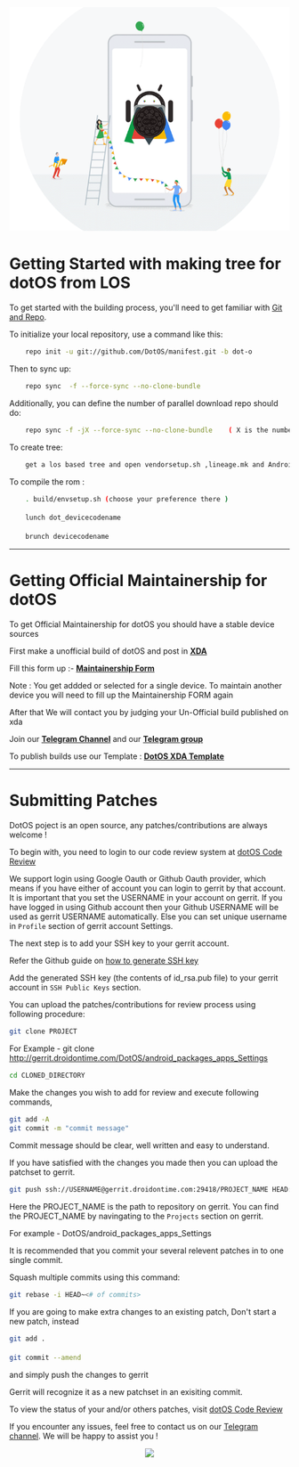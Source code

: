 <p align="center">
<img src="https://raw.githubusercontent.com/samgrande/XDA_Template/master/vendorart.png" > 

Getting Started with making tree for dotOS from LOS
==================================================
To get started with the building process, you'll need to get familiar with [Git and Repo](http://source.android.com/source/using-repo.html).

To initialize your local repository, use a command like this:

```bash
    repo init -u git://github.com/DotOS/manifest.git -b dot-o
```

Then to sync up:

```bash
    repo sync  -f --force-sync --no-clone-bundle
```

Additionally, you can define the number of parallel download repo should do:

```bash
	repo sync -f -jX --force-sync --no-clone-bundle    ( X is the number of parallel download repo should do choose depending on your cpu )
```

To create tree:

```bash
    get a los based tree and open vendorsetup.sh ,lineage.mk and AndroidProducts.mk (if there) and rename all "lineage" or "cm" with "dot"
```

To compile the rom :

```bash
	. build/envsetup.sh (choose your preference there )
	
	lunch dot_devicecodename
	
	brunch devicecodename
```
-----------------------------------------	
Getting Official Maintainership for dotOS
==========================================
To get Official Maintainership for dotOS you should have a stable device sources

First make a unofficial build of dotOS and post in [**XDA**](xda-developers.com) 

Fill this form up :- [**Maintainership Form**](https://docs.google.com/forms/d/e/1FAIpQLSdbeHxHxOedRxUM9tHBAv4kXiDFoJ99lUp0MxniFAo7eOrYbA/viewform) 

Note : You get addded or selected for a single device. To maintain another device you will need to fill up the Maintainership FORM again

After that We will contact you by judging your Un-Official build published on xda



Join our [**Telegram Channel**](https://t.me/dotOSchannel) and our  [**Telegram group**](https://t.me/dotos)

To publish builds use our Template : [**DotOS XDA Template**](https://github.com/DotOS/XDA_Template-changelogs)

----------------------------

Submitting Patches
==================
DotOS poject is an open source, any patches/contributions are always welcome !

To begin with, you need to login to our code review system at [dotOS Code Review](https://gerrit.droidontime.com)

We support login using Google Oauth or Github Oauth provider, which means if you have either of account you can login to gerrit by that account.
It is important that you set the USERNAME in your account on gerrit. If you have logged in using Github account then your Github USERNAME will be used as gerrit USERNAME automatically. Else you can set unique username in `Profile` section of gerrit account Settings.

The next step is to add your SSH key to your gerrit account.

Refer the Github guide on [how to generate SSH key](https://help.github.com/articles/generating-a-new-ssh-key-and-adding-it-to-the-ssh-agent/)

Add the generated SSH key (the contents of id_rsa.pub file) to your gerrit account in `SSH Public Keys` section.



You can upload the patches/contributions for review process using following procedure:

```bash
git clone PROJECT
```

For Example -  git clone http://gerrit.droidontime.com/DotOS/android_packages_apps_Settings

```bash
cd CLONED_DIRECTORY
```

Make the changes you wish to add for review and execute following commands,

```bash
git add -A
git commit -m "commit message"
```

Commit message should be clear, well written and easy to understand.

If you have satisfied with the changes you made then you can upload the patchset to gerrit.

```bash
git push ssh://USERNAME@gerrit.droidontime.com:29418/PROJECT_NAME HEAD:refs/for/dot-o
```

Here the PROJECT_NAME is the path to repository on gerrit. You can find the PROJECT_NAME by navingating to the `Projects` section on gerrit.

For example - DotOS/android_packages_apps_Settings

It is recommended that you commit your several relevent patches in to one single commit.

Squash multiple commits using this command:

```bash
git rebase -i HEAD~<# of commits>
```

If you are going to make extra changes to an existing patch, Don't start a new patch, instead

```bash
git add .

git commit --amend
```
and simply push the changes to gerrit

Gerrit will recognize it as a new patchset in an exisiting commit.

To view the status of your and/or others patches, visit [dotOS Code Review](https://gerrit.droidontime.com)

If you encounter any issues, feel free to contact us on our [Telegram channel](https://t.me/dotos). We will be happy to assist you !


<p align="center">
<img src="https://github.com/DotOS/manifest/blob/dot-n/dotlogo.png" > 

</p>

